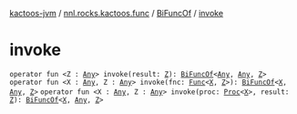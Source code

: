 [kactoos-jvm](../../index.md) / [nnl.rocks.kactoos.func](../index.md) / [BiFuncOf](index.md) / [invoke](./invoke.md)

# invoke

`operator fun <Z : `[`Any`](https://kotlinlang.org/api/latest/jvm/stdlib/kotlin/-any/index.html)`> invoke(result: `[`Z`](invoke.md#Z)`): `[`BiFuncOf`](index.md)`<`[`Any`](https://kotlinlang.org/api/latest/jvm/stdlib/kotlin/-any/index.html)`, `[`Any`](https://kotlinlang.org/api/latest/jvm/stdlib/kotlin/-any/index.html)`, `[`Z`](invoke.md#Z)`>`
`operator fun <X : `[`Any`](https://kotlinlang.org/api/latest/jvm/stdlib/kotlin/-any/index.html)`, Z : `[`Any`](https://kotlinlang.org/api/latest/jvm/stdlib/kotlin/-any/index.html)`> invoke(fnc: `[`Func`](../../nnl.rocks.kactoos/-func/index.md)`<`[`X`](invoke.md#X)`, `[`Z`](invoke.md#Z)`>): `[`BiFuncOf`](index.md)`<`[`X`](invoke.md#X)`, `[`Any`](https://kotlinlang.org/api/latest/jvm/stdlib/kotlin/-any/index.html)`, `[`Z`](invoke.md#Z)`>`
`operator fun <X : `[`Any`](https://kotlinlang.org/api/latest/jvm/stdlib/kotlin/-any/index.html)`, Z : `[`Any`](https://kotlinlang.org/api/latest/jvm/stdlib/kotlin/-any/index.html)`> invoke(proc: `[`Proc`](../../nnl.rocks.kactoos/-proc/index.md)`<`[`X`](invoke.md#X)`>, result: `[`Z`](invoke.md#Z)`): `[`BiFuncOf`](index.md)`<`[`X`](invoke.md#X)`, `[`Any`](https://kotlinlang.org/api/latest/jvm/stdlib/kotlin/-any/index.html)`, `[`Z`](invoke.md#Z)`>`